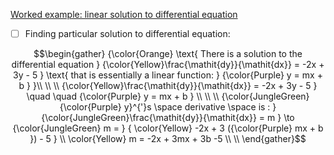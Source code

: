 [Worked example: linear solution to differential equation](https://www.khanacademy.org/math/differential-equations/first-order-differential-equations/differential-equations-intro/v/finding-particular-linear-solution-to-differential-equation)


- [ ] Finding particular solution to differential equation:

```math
\begin{gather}
{\color{Orange} \text{ There is a solution to the differential equation } {\color{Yellow}\frac{\mathit{dy}}{\mathit{dx}} = -2x + 3y - 5 } \text{ that is essentially a linear function: } {\color{Purple} y = mx + b } }\\
\\
\\
{\color{Yellow}\frac{\mathit{dy}}{\mathit{dx}} = -2x + 3y - 5 } \quad \quad {\color{Purple} y = mx + b } \\
\\
\\
{\color{JungleGreen}{\color{Purple} y}^{'}s \space derivative \space is : } {\color{JungleGreen}\frac{\mathit{dy}}{\mathit{dx}} = m } \to {\color{JungleGreen} m = } { \color{Yellow} -2x + 3 ({\color{Purple} mx + b }) - 5 } \\
\color{Yellow} m = -2x + 3mx + 3b -5 \\
\\

\end{gather}
```


